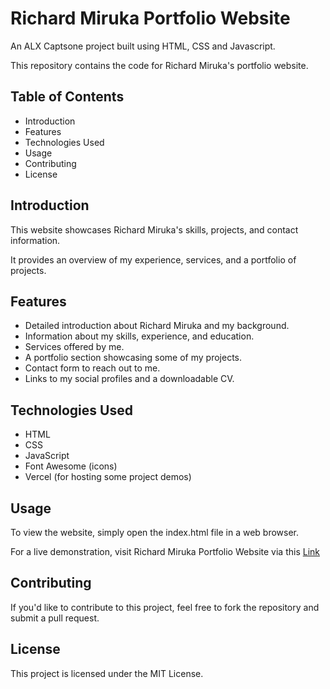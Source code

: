 # Richard Miruka Portfolio Website
An ALX Captsone project built using HTML, CSS and Javascript.

This repository contains the code for Richard Miruka's portfolio website.

## Table of Contents
* Introduction
* Features
* Technologies Used
* Usage
* Contributing
* License
## Introduction
This website showcases Richard Miruka's skills, projects, and contact information.

It provides an overview of my experience, services, and a portfolio of projects.

## Features
* Detailed introduction about Richard Miruka and my background.
* Information about my skills, experience, and education.
* Services offered by me.
* A portfolio section showcasing some of my projects.
* Contact form to reach out to me.
* Links to my social profiles and a downloadable CV.
  
## Technologies Used
* HTML
* CSS
* JavaScript
* Font Awesome (icons)
* Vercel (for hosting some project demos)

## Usage

To view the website, simply open the index.html file in a web browser.

For a live demonstration, visit Richard Miruka Portfolio Website via this [Link](https://portfolio-website-three-gamma.vercel.app/)

## Contributing
If you'd like to contribute to this project, feel free to fork the repository and submit a pull request.

## License
This project is licensed under the MIT License.
